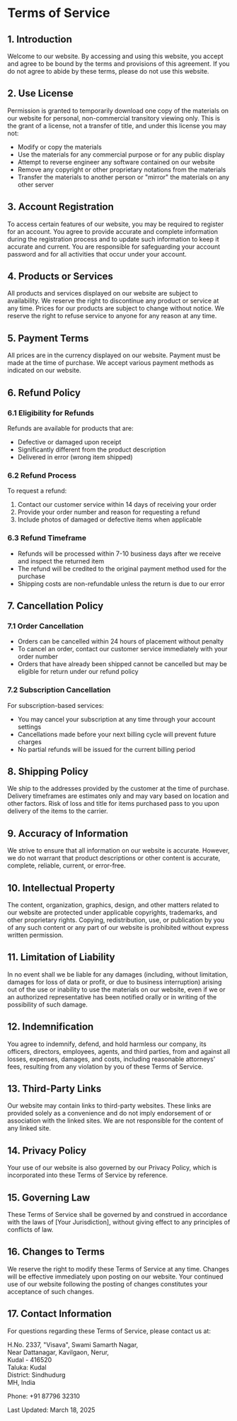 # Terms of Service

## 1. Introduction

Welcome to our website. By accessing and using this website, you accept and agree to be bound by the terms and provisions of this agreement. If you do not agree to abide by these terms, please do not use this website.

## 2. Use License

Permission is granted to temporarily download one copy of the materials on our website for personal, non-commercial transitory viewing only. This is the grant of a license, not a transfer of title, and under this license you may not:
- Modify or copy the materials
- Use the materials for any commercial purpose or for any public display
- Attempt to reverse engineer any software contained on our website
- Remove any copyright or other proprietary notations from the materials
- Transfer the materials to another person or "mirror" the materials on any other server

## 3. Account Registration

To access certain features of our website, you may be required to register for an account. You agree to provide accurate and complete information during the registration process and to update such information to keep it accurate and current. You are responsible for safeguarding your account password and for all activities that occur under your account.

## 4. Products or Services

All products and services displayed on our website are subject to availability. We reserve the right to discontinue any product or service at any time. Prices for our products are subject to change without notice. We reserve the right to refuse service to anyone for any reason at any time.

## 5. Payment Terms

All prices are in the currency displayed on our website. Payment must be made at the time of purchase. We accept various payment methods as indicated on our website.

## 6. Refund Policy

### 6.1 Eligibility for Refunds
Refunds are available for products that are:
- Defective or damaged upon receipt
- Significantly different from the product description
- Delivered in error (wrong item shipped)

### 6.2 Refund Process
To request a refund:
1. Contact our customer service within 14 days of receiving your order
2. Provide your order number and reason for requesting a refund
3. Include photos of damaged or defective items when applicable

### 6.3 Refund Timeframe
- Refunds will be processed within 7-10 business days after we receive and inspect the returned item
- The refund will be credited to the original payment method used for the purchase
- Shipping costs are non-refundable unless the return is due to our error

## 7. Cancellation Policy

### 7.1 Order Cancellation
- Orders can be cancelled within 24 hours of placement without penalty
- To cancel an order, contact our customer service immediately with your order number
- Orders that have already been shipped cannot be cancelled but may be eligible for return under our refund policy

### 7.2 Subscription Cancellation
For subscription-based services:
- You may cancel your subscription at any time through your account settings
- Cancellations made before your next billing cycle will prevent future charges
- No partial refunds will be issued for the current billing period

## 8. Shipping Policy

We ship to the addresses provided by the customer at the time of purchase. Delivery timeframes are estimates only and may vary based on location and other factors. Risk of loss and title for items purchased pass to you upon delivery of the items to the carrier.

## 9. Accuracy of Information

We strive to ensure that all information on our website is accurate. However, we do not warrant that product descriptions or other content is accurate, complete, reliable, current, or error-free.

## 10. Intellectual Property

The content, organization, graphics, design, and other matters related to our website are protected under applicable copyrights, trademarks, and other proprietary rights. Copying, redistribution, use, or publication by you of any such content or any part of our website is prohibited without express written permission.

## 11. Limitation of Liability

In no event shall we be liable for any damages (including, without limitation, damages for loss of data or profit, or due to business interruption) arising out of the use or inability to use the materials on our website, even if we or an authorized representative has been notified orally or in writing of the possibility of such damage.

## 12. Indemnification

You agree to indemnify, defend, and hold harmless our company, its officers, directors, employees, agents, and third parties, from and against all losses, expenses, damages, and costs, including reasonable attorneys' fees, resulting from any violation by you of these Terms of Service.

## 13. Third-Party Links

Our website may contain links to third-party websites. These links are provided solely as a convenience and do not imply endorsement of or association with the linked sites. We are not responsible for the content of any linked site.

## 14. Privacy Policy

Your use of our website is also governed by our Privacy Policy, which is incorporated into these Terms of Service by reference.

## 15. Governing Law

These Terms of Service shall be governed by and construed in accordance with the laws of [Your Jurisdiction], without giving effect to any principles of conflicts of law.

## 16. Changes to Terms

We reserve the right to modify these Terms of Service at any time. Changes will be effective immediately upon posting on our website. Your continued use of our website following the posting of changes constitutes your acceptance of such changes.

## 17. Contact Information

For questions regarding these Terms of Service, please contact us at:

H.No. 2337, "Visava", Swami Samarth Nagar,  
Near Dattanagar, Kavilgaon, Nerur,  
Kudal - 416520  
Taluka: Kudal  
District: Sindhudurg  
MH, India

Phone: +91 87796 32310

Last Updated: March 18, 2025